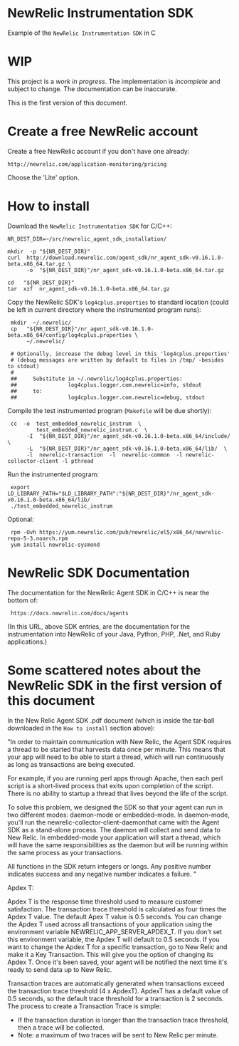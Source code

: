 # NewRelic Instrumentation SDK

Example of the `NewRelic Instrumentation SDK` in C

# WIP

This project is a *work in progress*. The implementation is *incomplete* and subject to change. The documentation can be inaccurate.

This is the first version of this document.

# Create a free NewRelic account

Create a free NewRelic account if you don't have one already:

    http://newrelic.com/application-monitoring/pricing

Choose the 'Lite' option.

# How to install

Download the `NewRelic Instrumentation SDK` for C/C++:

    NR_DEST_DIR=~/src/newrelic_agent_sdk_installation/
    
    mkdir  -p "${NR_DEST_DIR}"
    curl  http://download.newrelic.com/agent_sdk/nr_agent_sdk-v0.16.1.0-beta.x86_64.tar.gz \
          -o  "${NR_DEST_DIR}"/nr_agent_sdk-v0.16.1.0-beta.x86_64.tar.gz
    
    cd   "${NR_DEST_DIR}"
    tar  xzf  nr_agent_sdk-v0.16.1.0-beta.x86_64.tar.gz

Copy the NewRelic SDK's `log4cplus.properties` to standard location (could be left in current directory where the instrumented program runs):

     mkdir  ~/.newrelic/
     cp   "${NR_DEST_DIR}"/nr_agent_sdk-v0.16.1.0-beta.x86_64/config/log4cplus.properties \
          ~/.newrelic/
      
     # Optionally, increase the debug level in this 'log4cplus.properties'
     # (debug messages are written by default to files in /tmp/ -besides to stdout)
     #
     ##     Substitute in ~/.newrelic/log4cplus.properties:
     ##                log4cplus.logger.com.newrelic=info, stdout
     ##     to:
     ##                log4cplus.logger.com.newrelic=debug, stdout

Compile the test instrumented program (`Makefile` will be due shortly):

     cc  -o  test_embedded_newrelic_instrum  \
             test_embedded_newrelic_instrum.c  \
          -I  "${NR_DEST_DIR}"/nr_agent_sdk-v0.16.1.0-beta.x86_64/include/  \
          -L  "${NR_DEST_DIR}"/nr_agent_sdk-v0.16.1.0-beta.x86_64/lib/  \
          -l  newrelic-transaction  -l  newrelic-common  -l newrelic-collector-client -l pthread

Run the instrumented program:

     export LD_LIBRARY_PATH="$LD_LIBRARY_PATH":"${NR_DEST_DIR}"/nr_agent_sdk-v0.16.1.0-beta.x86_64/lib/
     ./test_embedded_newrelic_instrum


Optional:

     rpm -Uvh https://yum.newrelic.com/pub/newrelic/el5/x86_64/newrelic-repo-5-3.noarch.rpm
     yum install newrelic-sysmond

# NewRelic SDK Documentation

The documentation for the NewRelic Agent SDK in C/C++ is near the bottom of:

     https://docs.newrelic.com/docs/agents

(In this URL, above SDK entries, are the documentation for the instrumentation into NewRelic of your Java, Python, PHP, .Net, and Ruby applications.)

# Some scattered notes about the NewRelic SDK in the first version of this document


In the New Relic Agent SDK .pdf document (which is inside the tar-ball downloaded in the `How to install` section above):

"In order to maintain communication with New Relic, the Agent SDK requires a thread to be started that harvests data once per minute. This means that your app will need to be able to start a thread, which will run continuously as long as transactions are being executed.

For example, if you are running perl apps through Apache, then each perl script is a short-lived process that exits upon completion of the script. There is no ability to startup a thread that lives beyond the life of the script.

To solve this problem, we designed the SDK so that your agent can run in two different modes: daemon-mode or embedded-mode. In daemon-mode, you'll run the newrelic-collector-client-daemonthat came with the Agent SDK as a stand-alone process. The daemon will collect and send data to New Relic. In embedded-mode your application will start a thread, which will have the same responsibilities as the daemon but will be running within the same process as your transactions.

All functions in the SDK return integers or longs. Any positive number indicates success and any negative number indicates a failure.
"


Apdex T:

Apdex T is the response time threshold used to measure customer satisfaction. The transaction trace threshold is calculated as four times the Apdex T value. The default Apex T value is 0.5 seconds.
You can change the Apdex T used across all transactions of your application using the environment variable NEWRELIC_APP_SERVER_APDEX_T. If you don't set this environment variable, the Apdex T will default to 0.5 seconds.
If you want to change the Apdex T for a specific transaction, go to New Relic and make it a Key Transaction. This will give you the option of changing its Apdex T. Once it's been saved, your agent will be notified the next time it's ready to send data up to New Relic.


Transaction traces are automatically generated when transactions exceed the transaction trace threshold (4 x ApdexT). ApdexT has a default value of 0.5 seconds, so the default trace threshold for a transaction is 2 seconds.
The process to create a Transaction Trace is simple:
* If the transaction duration is longer than the transaction trace threshold, then a trace will be collected.
* Note: a maximum of two traces will be sent to New Relic per minute.

